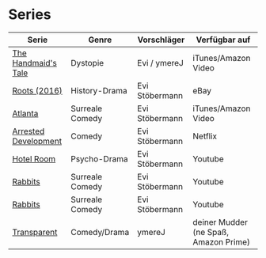 # Series

|Serie                                                        |Genre          |Vorschläger   |Verfügbar auf                        |
|-------------------------------------------------------------|---------------|--------------|-------------------------------------|
|[The Handmaid's Tale](https://www.imdb.com/title/tt5834204/) |Dystopie       |Evi / ymereJ  |iTunes/Amazon Video                  |
|[Roots (2016)](https://www.imdb.com/title/tt3315386/)        |History-Drama  |Evi Stöbermann|eBay                                 |
|[Atlanta](https://www.imdb.com/title/tt4288182/)             |Surreale Comedy|Evi Stöbermann|iTunes/Amazon Video                  |
|[Arrested Development](https://www.imdb.com/title/tt0367279/)|Comedy         |Evi Stöbermann|Netflix                              |
|[Hotel Room](https://www.imdb.com/title/tt0106029/)          |Psycho-Drama   |Evi Stöbermann|Youtube                              |
|[Rabbits](https://www.imdb.com/title/tt0347840/)             |Surreale Comedy|Evi Stöbermann|Youtube                              |
|[Rabbits](https://www.imdb.com/title/tt0347840/)             |Surreale Comedy|Evi Stöbermann|Youtube                              |
|[Transparent](https://www.imdb.com/title/tt3502262/)         |Comedy/Drama   |ymereJ        |deiner Mudder (ne Spaß, Amazon Prime)|
